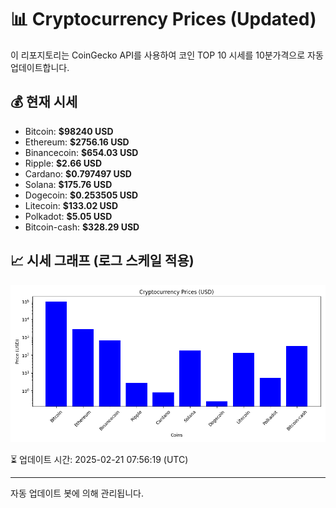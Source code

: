 
# 📊 Cryptocurrency Prices (Updated)

이 리포지토리는 CoinGecko API를 사용하여 코인 TOP 10 시세를 10분가격으로 자동 업데이트합니다.

## 💰 현재 시세
- Bitcoin: **$98240 USD**
- Ethereum: **$2756.16 USD**
- Binancecoin: **$654.03 USD**
- Ripple: **$2.66 USD**
- Cardano: **$0.797497 USD**
- Solana: **$175.76 USD**
- Dogecoin: **$0.253505 USD**
- Litecoin: **$133.02 USD**
- Polkadot: **$5.05 USD**
- Bitcoin-cash: **$328.29 USD**

## 📈 시세 그래프 (로그 스케일 적용)
![Crypto Prices](crypto_prices.png)

⏳ 업데이트 시간: 2025-02-21 07:56:19 (UTC)

---
자동 업데이트 봇에 의해 관리됩니다.
